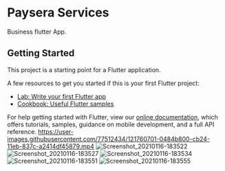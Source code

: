 # Paysera Services

Business flutter App.

## Getting Started

This project is a starting point for a Flutter application.

A few resources to get you started if this is your first Flutter project:

- [Lab: Write your first Flutter app](https://flutter.dev/docs/get-started/codelab)
- [Cookbook: Useful Flutter samples](https://flutter.dev/docs/cookbook)

For help getting started with Flutter, view our
[online documentation](https://flutter.dev/docs), which offers tutorials,
samples, guidance on mobile development, and a full API reference.
https://user-images.githubusercontent.com/77512434/121760701-0484b800-cb24-11eb-837c-a2414df45879.mp4
![Screenshot_20210116-183522](https://user-images.githubusercontent.com/77512434/121760690-fb93e680-cb23-11eb-9a2f-0d993b63c7a4.jpg)
![Screenshot_20210116-183527](https://user-images.githubusercontent.com/77512434/121760693-fcc51380-cb23-11eb-97af-513177234725.jpg)
![Screenshot_20210116-183534](https://user-images.githubusercontent.com/77512434/121760695-fdf64080-cb23-11eb-9149-b2e57c49514f.jpg)
![Screenshot_20210116-183551](https://user-images.githubusercontent.com/77512434/121760698-ffc00400-cb23-11eb-94b6-80e421bb950e.jpg)
![Screenshot_20210116-183555](https://user-images.githubusercontent.com/77512434/121760700-02225e00-cb24-11eb-85bb-eac4be480030.jpg)


